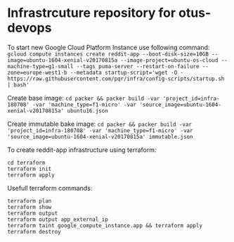 Infrastrcuture repository for otus-devops
=========================================

To start new Google Cloud Platform Instance use following command:
`gcloud compute instances create reddit-app --boot-disk-size=10GB --image=ubuntu-1604-xenial-v20170815a --image-project=ubuntu-os-cloud --machine-type=g1-small --tags puma-server --restart-on-failure --zone=europe-west1-b --metadata startup-script='wget -O - https://raw.githubusercontent.com/pqr/infra/config-scripts/startup.sh | bash'`


Create base image:
`cd packer && packer build -var 'project_id=infra-180708' -var 'machine_type=f1-micro' -var 'source_image=ubuntu-1604-xenial-v20170815a' ubuntu16.json`


Create immutable bake image:
`cd packer && packer build -var 'project_id=infra-180708' -var 'machine_type=f1-micro' -var 'source_image=ubuntu-1604-xenial-v20170815a' immutable.json`

To create reddit-app infrastructure using terraform:
```
cd terraform
terraform init
terraform apply
```

Usefull terraform commands:
```
terraform plan
terraform show
terraform output
terraform output app_external_ip
terraform taint google_compute_instance.app && terraform apply
terraform destroy
```